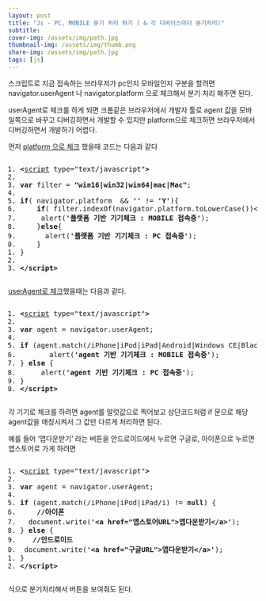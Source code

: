 ```yaml
---
layout: post
title: "Js - PC, MOBILE 분기 처리 하기 ( & 각 디바이스마다 분기처리)"
subtitle: 
cover-img: /assets/img/path.jpg
thumbnail-img: /assets/img/thumb.png
share-img: /assets/img/path.jpg
tags: [js]
---
```

<div class="entry-content">
    <p>스크립트로 지금 접속하는 브라우저가 pc인지 모바일인지 구분을 할려면 navigator.userAgent 나 navigator.platform  으로 체크해서 분기 처리 해주면 된다.  </p>
    <p><span id="more-1190"></span></p>
    <p>userAgent로 체크를 하게 되면 크롬같은 브라우저에서 개발자 툴로 agent 값을 모바일쪽으로 바꾸고 디버깅하면서 개발할 수 있지만 platform으로 체크하면 브라우저에서 디버깅하면서 개발하기 어렵다.</p>
    <p>먼저 <a href="/demo/platform.html" title="demo 보기">platform 으로 체크</a> 했을때 코드는 다음과 같다</p>
    <pre class="html cH_kip"><ol><li class="odd"><span><b class="meta">&lt;</b><a href="http://tranbot.net/html5/scripting-1.html#script" class="meta">script</a> type="text/javascript"<b class="meta">&gt;</b></span></li><li class="even"><span></span></li><li class="odd"><span><b class="js">var</b> filter = <b class="jsString">"win16|win32|win64|mac|Mac"</b>;</span></li><li class="even"><span></span></li><li class="odd fifth"><span><b class="js">if</b>( navigator.platform  &amp;&amp; <b class="jsString">''</b> != <b class="jsString">'Y'</b>){</span></li><li class="even"><span>    <b class="js">if</b>( filter.indexOf(navigator.platform.toLowerCase())&lt;0  ){</span></li><li class="odd"><span>    	alert(<b class="jsString">'플랫폼 기반 기기체크 : MOBILE 접속중'</b>);       </span></li><li class="even"><span>    }<b class="js">else</b>{</span></li><li class="odd"><span>    	alert(<b class="jsString">'플랫폼 기반 기기체크 : PC 접속중'</b>);</span></li><li class="even fifth"><span>    }</span></li><li class="odd"><span>}</span></li><li class="even"><span></span></li><li class="odd"><span><b class="meta">&lt;/script</b><b class="meta">&gt;</b></span></li></ol></pre>
    <p><a href="/demo/agent.html" title="demo 보기">userAgent로 체크</a>했을때는 다음과 같다.</p>
    <pre class="html cH_kip"><ol><li class="odd"><span><b class="meta">&lt;</b><a href="http://tranbot.net/html5/scripting-1.html#script" class="meta">script</a> type="text/javascript"<b class="meta">&gt;</b></span></li><li class="even"><span></span></li><li class="odd"><span><b class="js">var</b> agent = navigator.userAgent;</span></li><li class="even"><span></span></li><li class="odd fifth"><span><b class="js">if</b> (agent.match(/iPhone|iPod|iPad|Android|Windows CE|BlackBerry|Symbian|Windows Phone|webOS|Opera Mini|Opera Mobi|POLARIS|IEMobile|lgtelecom|nokia|SonyEricsson/i) != <b class="js">null</b> || agent.match(/LG|SAMSUNG|Samsung/) != <b class="js">null</b>) {</span></li><li class="even"><span>    	alert(<b class="jsString">'agent 기반 기기체크 : MOBILE 접속중'</b>);</span></li><li class="odd"><span>} <b class="js">else</b> {</span></li><li class="even"><span>    	alert(<b class="jsString">'agent 기반 기기체크 : PC 접속중'</b>);</span></li><li class="odd"><span>}</span></li><li class="even fifth"><span><b class="meta">&lt;/script</b><b class="meta">&gt;</b></span></li></ol></pre>
    <p>각 기기로 체크를 하려면 agent를 알럿값으로 찍어보고 상단코드처럼 if 문으로 해당 agent값을 매칭시켜서 그 값만 다르게 처리하면 된다.</p>
    <p>예를 들어 ‘앱다운받기’ 라는 버튼을 안드로이드에서 누르면 구글로, 아이폰으로 누르면 앱스토어로 가게 하려면</p>
    <pre class="html cH_kip"><ol><li class="odd"><span><b class="meta">&lt;</b><a href="http://tranbot.net/html5/scripting-1.html#script" class="meta">script</a> type="text/javascript"<b class="meta">&gt;</b></span></li><li class="even"><span></span></li><li class="odd"><span><b class="js">var</b> agent = navigator.userAgent;</span></li><li class="even"><span></span></li><li class="odd fifth"><span><b class="js">if</b> (agent.match(/iPhone|iPod|iPad/i) != <b class="js">null</b>) {</span></li><li class="even"><span>	<b class="comment">//아이폰</b></span></li><li class="odd"><span>	document.write(<b class="jsString">'&lt;a href="앱스토어URL"&gt;앱다운받기&lt;/a&gt;'</b>);</span></li><li class="even"><span>} <b class="js">else</b> {</span></li><li class="odd"><span>	<b class="comment">//안드로이드</b></span></li><li class="even fifth"><span>	document.write(<b class="jsString">'&lt;a href="구글URL"&gt;앱다운받기&lt;/a&gt;'</b>);</span></li><li class="odd"><span>}</span></li><li class="even"><span><b class="meta">&lt;/script</b><b class="meta">&gt;</b></span></li></ol></pre>
    <p>식으로 분기처리해서 버튼을 보여줘도 된다.</p>
</div>